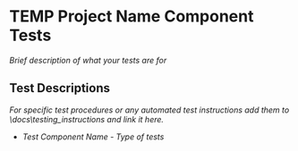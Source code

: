 # TEMP Project Name Component Tests

_Brief description of what your tests are for_

## Test Descriptions

_For specific test procedures or any automated test instructions add them to \docs\testing_instructions and link it here._

- _Test Component Name - Type of tests_
